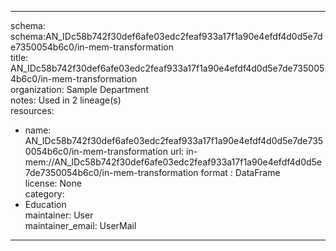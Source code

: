 


---  
schema: schema:AN_IDc58b742f30def6afe03edc2feaf933a17f1a90e4efdf4d0d5e7de7350054b6c0/in-mem-transformation  
title: AN_IDc58b742f30def6afe03edc2feaf933a17f1a90e4efdf4d0d5e7de7350054b6c0/in-mem-transformation  
organization: Sample Department  
notes: Used in 2 lineage(s)  
resources:  
  - name: AN_IDc58b742f30def6afe03edc2feaf933a17f1a90e4efdf4d0d5e7de7350054b6c0/in-mem-transformation 
    url: in-mem://AN_IDc58b742f30def6afe03edc2feaf933a17f1a90e4efdf4d0d5e7de7350054b6c0/in-mem-transformation 
    format : DataFrame  
license: None  
category:
  - Education  
maintainer: User  
maintainer_email: UserMail  
---